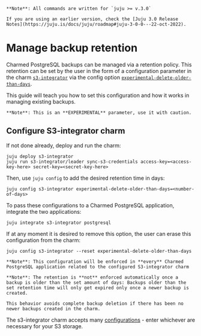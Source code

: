 ```{note}
**Note**: All commands are written for `juju >= v.3.0`

If you are using an earlier version, check the [Juju 3.0 Release Notes](https://juju.is/docs/juju/roadmap#juju-3-0-0---22-oct-2022).
```

# Manage backup retention

Charmed PostgreSQL backups can be managed via a retention policy. This retention can be set by the user in the form of a configuration parameter in the charm [`s3-integrator`](https://charmhub.io/s3-integrator) via the config option  [`experimental-delete-older-than-days`](https://charmhub.io/s3-integrator/configuration?channel=latest/edge#experimental-delete-older-than-days).

This guide will teach you how to set this configuration and how it works in managing existing backups.

```{caution}
**Note**: This is an **EXPERIMENTAL** parameter, use it with caution.
```

## Configure S3-integrator charm
If not done already, deploy and run the charm:
```text
juju deploy s3-integrator
juju run s3-integrator/leader sync-s3-credentials access-key=<access-key-here> secret-key=<secret-key-here>
```
Then, use `juju config` to add the desired retention time in days:
```text
juju config s3-integrator experimental-delete-older-than-days=<number-of-days>
```
To pass these configurations to a Charmed PostgreSQL application, integrate the two applications:
```text
juju integrate s3-integrator postgresql
```
If at any moment it is desired to remove this option, the user can erase this configuration from the charm:
```text
juju config s3-integrator --reset experimental-delete-older-than-days
```
```{note} 
**Note**: This configuration will be enforced in **every** Charmed PostgreSQL application related to the configured S3-integrator charm
```

```{note} 
**Note**: The retention is **not** enforced automatically once a backup is older than the set amount of days: Backups older than the set retention time will only get expired only once a newer backup is created.

This behavior avoids complete backup deletion if there has been no newer backups created in the charm.
```

The s3-integrator charm accepts many [configurations](https://charmhub.io/s3-integrator/configure) - enter whichever are necessary for your S3 storage.

